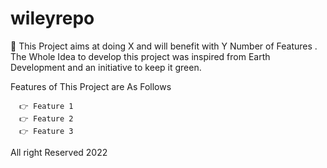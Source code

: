 # wileyrepo

💁 
This Project aims at doing X and will benefit with Y Number of Features .
The Whole Idea to develop this project was inspired from Earth Development and  an initiative to keep it green.

Features of This Project are As Follows
    
      👉 Feature 1
      👉 Feature 2
      👉 Feature 3
      
All right Reserved 2022 

    
